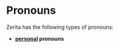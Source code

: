 # Pronouns

Zerita has the following types of pronouns:

-   **[personal] pronouns**

[personal]: ./personal.md
